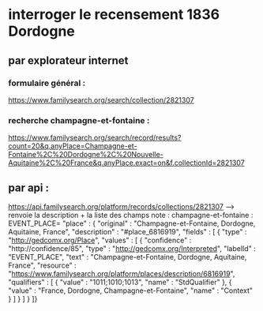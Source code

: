 

# interroger le recensement 1836 Dordogne


## par explorateur internet

### formulaire général :
https://www.familysearch.org/search/collection/2821307
### recherche champagne-et-fontaine :
https://www.familysearch.org/search/record/results?count=20&q.anyPlace=Champagne-et-Fontaine%2C%20Dordogne%2C%20Nouvelle-Aquitaine%2C%20France&q.anyPlace.exact=on&f.collectionId=2821307


## par api :
https://api.familysearch.org/platform/records/collections/2821307
--> renvoie la description + la liste des champs
note : champagne-et-fontaine : EVENT_PLACE= 
"place" : {
        "original" : "Champagne-et-Fontaine, Dordogne, Aquitaine, France",
        "description" : "#place_6816919",
        "fields" : [ {
          "type" : "http://gedcomx.org/Place",
          "values" : [ {
            "confidence" : "http://confidence/85",
            "type" : "http://gedcomx.org/Interpreted",
            "labelId" : "EVENT_PLACE",
            "text" : "Champagne-et-Fontaine, Dordogne, Aquitaine, France",
            "resource" : "https://www.familysearch.org/platform/places/description/6816919",
            "qualifiers" : [ {
              "value" : "1011;1010;1013",
              "name" : "StdQualifier"
            }, {
              "value" : "France, Dordogne, Champagne-et-Fontaine",
              "name" : "Context"
            } ]
          } ]
        } ]}
